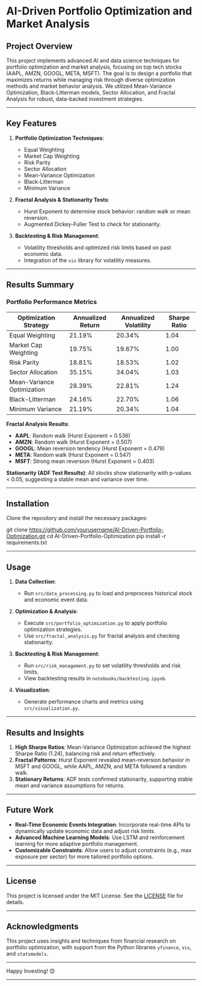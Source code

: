 # AI-Driven Portfolio Optimization and Market Analysis

## Project Overview

This project implements advanced AI and data science techniques for portfolio optimization and market analysis, focusing on top tech stocks (AAPL, AMZN, GOOGL, META, MSFT). The goal is to design a portfolio that maximizes returns while managing risk through diverse optimization methods and market behavior analysis. We utilized Mean-Variance Optimization, Black-Litterman models, Sector Allocation, and Fractal Analysis for robust, data-backed investment strategies.

---

## Key Features

1. **Portfolio Optimization Techniques**:
   - Equal Weighting
   - Market Cap Weighting
   - Risk Parity
   - Sector Allocation
   - Mean-Variance Optimization
   - Black-Litterman
   - Minimum Variance

2. **Fractal Analysis & Stationarity Tests**:
   - Hurst Exponent to determine stock behavior: random walk or mean reversion.
   - Augmented Dickey-Fuller Test to check for stationarity.

3. **Backtesting & Risk Management**:
   - Volatility thresholds and optimized risk limits based on past economic data.
   - Integration of the `vix` library for volatility measures.

---

## Results Summary

### Portfolio Performance Metrics

| Optimization Strategy       | Annualized Return | Annualized Volatility | Sharpe Ratio |
|-----------------------------|-------------------|-----------------------|--------------|
| Equal Weighting             | 21.19%           | 20.34%                | 1.04         |
| Market Cap Weighting        | 19.75%           | 19.67%                | 1.00         |
| Risk Parity                 | 18.81%           | 18.53%                | 1.02         |
| Sector Allocation           | 35.15%           | 34.04%                | 1.03         |
| Mean-Variance Optimization  | 28.39%           | 22.81%                | 1.24         |
| Black-Litterman             | 24.16%           | 22.70%                | 1.06         |
| Minimum Variance            | 21.19%           | 20.34%                | 1.04         |

**Fractal Analysis Results**:
- **AAPL**: Random walk (Hurst Exponent = 0.536)
- **AMZN**: Random walk (Hurst Exponent = 0.507)
- **GOOGL**: Mean reversion tendency (Hurst Exponent = 0.479)
- **META**: Random walk (Hurst Exponent = 0.547)
- **MSFT**: Strong mean reversion (Hurst Exponent = 0.403)

**Stationarity (ADF Test Results)**:
All stocks show stationarity with p-values < 0.05, suggesting a stable mean and variance over time.

---

## Installation

Clone the repository and install the necessary packages:


git clone https://github.com/yourusername/AI-Driven-Portfolio-Optimization.git
cd AI-Driven-Portfolio-Optimization
pip install -r requirements.txt


---

## Usage

1. **Data Collection**:
   - Run `src/data_processing.py` to load and preprocess historical stock and economic event data.

2. **Optimization & Analysis**:
   - Execute `src/portfolio_optimization.py` to apply portfolio optimization strategies.
   - Use `src/fractal_analysis.py` for fractal analysis and checking stationarity.

3. **Backtesting & Risk Management**:
   - Run `src/risk_management.py` to set volatility thresholds and risk limits.
   - View backtesting results in `notebooks/backtesting.ipynb`.

4. **Visualization**:
   - Generate performance charts and metrics using `src/visualization.py`.

---

## Results and Insights

1. **High Sharpe Ratios**: Mean-Variance Optimization achieved the highest Sharpe Ratio (1.24), balancing risk and return effectively.
2. **Fractal Patterns**: Hurst Exponent revealed mean-reversion behavior in MSFT and GOOGL, while AAPL, AMZN, and META followed a random walk.
3. **Stationary Returns**: ADF tests confirmed stationarity, supporting stable mean and variance assumptions for returns.

---

## Future Work

- **Real-Time Economic Events Integration**: Incorporate real-time APIs to dynamically update economic data and adjust risk limits.
- **Advanced Machine Learning Models**: Use LSTM and reinforcement learning for more adaptive portfolio management.
- **Customizable Constraints**: Allow users to adjust constraints (e.g., max exposure per sector) for more tailored portfolio options.

---

## License

This project is licensed under the MIT License. See the [LICENSE](LICENSE) file for details.

---

## Acknowledgments

This project uses insights and techniques from financial research on portfolio optimization, with support from the Python libraries `yfinance`, `vix`, and `statsmodels`.

---

Happy Investing! 😊

---
